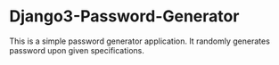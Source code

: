 # Django3-Password-Generator

This is a simple password generator application. It randomly generates password upon given specifications.
